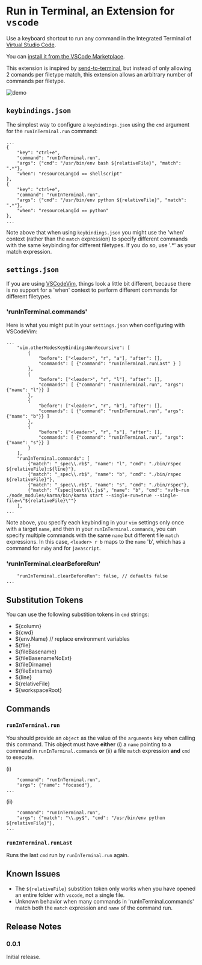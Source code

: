 # Run in Terminal, an Extension for `vscode`

Use a keyboard shortcut to run any command in the Integrated Terminal of [Virtual Studio Code](https://code.visualstudio.com/).

You can [install it from the VSCode Marketplace](https://marketplace.visualstudio.com/items?itemName=kortina.run-in-terminal).

This extension is inspired by [send-to-terminal](https://github.com/malkomalko/send-to-terminal), but instead of only allowing 2 comands per filetype match, this extension allows an arbitrary number of commands per filetype.

![demo](images/run-in-terminal.gif)

## `keybindings.json`

The simplest way to configure a `keybindings.json` using the `cmd` argument for the `runInTerminal.run` command:

```
...
{
    "key": "ctrl+e",
    "command": "runInTerminal.run",
    "args": {"cmd": "/usr/bin/env bash ${relativeFile}", "match": ".*"},
    "when": "resourceLangId == shellscript" 
},
{
    "key": "ctrl+e",
    "command": "runInTerminal.run",
    "args": {"cmd": "/usr/bin/env python ${relativeFile}", "match": ".*"},
    "when": "resourceLangId == python" 
},
...
```

Note above that when using `keybindings.json` you might use the 'when' context (rather than the `match` expression) to specify different commands with the same keybinding for different filetypes. If you do so, use '.*' as your match expression.

## `settings.json`

If you are using [VSCodeVim](https://github.com/VSCodeVim/Vim), things look a little bit different, because there is no support for a 'when' context to perform different commands for different filetypes.

### 'runInTerminal.commands'

Here is what you might put in your `settings.json` when configuring with VSCodeVim:

```
...
    "vim.otherModesKeyBindingsNonRecursive": [
        {
            "before": ["<leader>", "r", "a"], "after": [],
            "commands": [ {"command": "runInTerminal.runLast" } ]
        },
        {
            "before": ["<leader>", "r", "l"], "after": [],
            "commands": [ {"command": "runInTerminal.run", "args": {"name": "l"}} ]
        },
        {
            "before": ["<leader>", "r", "b"], "after": [],
            "commands": [ {"command": "runInTerminal.run", "args": {"name": "b"}} ]
        },
        {
            "before": ["<leader>", "r", "s"], "after": [],
            "commands": [ {"command": "runInTerminal.run", "args": {"name": "s"}} ]
        }
    ],
    "runInTerminal.commands": [
        {"match": "_spec\\.rb$", "name": "l", "cmd": "./bin/rspec ${relativeFile}:${line}"},
        {"match": "_spec\\.rb$", "name": "b", "cmd": "./bin/rspec ${relativeFile}"},
        {"match": "_spec\\.rb$", "name": "s", "cmd": "./bin/rspec"},
        {"match": "(spec|test)\\.js$", "name": "b", "cmd": "xvfb-run ./node_modules/karma/bin/karma start --single-run=true --single-file=\"${relativeFile}\""}
    ],
...
```

Note above, you specify each keybinding in your `vim` settings only once with a target `name`, and then in your `runInTerminal.commands`, you can specify multiple commands with the same `name` but different file `match` expressions. In this case, `<leader> r b` maps to the `name` 'b', which has a command for `ruby` and for `javascript`.

### 'runInTerminal.clearBeforeRun'

```...
    "runInTerminal.clearBeforeRun": false, // defaults false
...
```

## Substitution Tokens

You can use the following substition tokens in `cmd` strings:

* ${column}
* ${cwd}
* ${env.Name} // replace environment variables
* ${file}
* ${fileBasename}
* ${fileBasenameNoExt}
* ${fileDirname}
* ${fileExtname}
* ${line}
* ${relativeFile}
* ${workspaceRoot}

## Commands

### `runInTerminal.run`

You should provide an `object` as the value of the `arguments` key when calling this command. This object must have **either** (i) a `name` pointing to a command in `runInTerminal.commands` **or** (ii) a file `match` expression **and** `cmd` to execute.

(i) 
```...
    "command": "runInTerminal.run",
    "args": {"name": "focused"},
...
```

(ii) 
```...
    "command": "runInTerminal.run",
    "args": {"match": "\\.py$", "cmd": "/usr/bin/env python ${relativeFile}"},
...
```

### `runInTerminal.runLast`

Runs the last `cmd` run by `runInTerminal.run` again.

## Known Issues

* The `${relativeFile}` substition token only works when you have opened an entire folder with `vscode`, not a single file.
* Unknown behavior when many commands in 'runInTerminal.commands' match both the `match` expression and `name` of the command run.

## Release Notes

### 0.0.1

Initial release.
